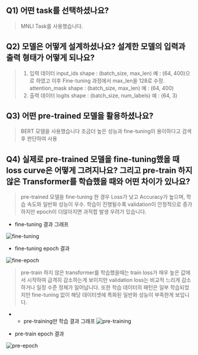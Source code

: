 ## Q1) 어떤 task를 선택하셨나요?
> MNLI Task를 사용했습니다.


## Q2) 모델은 어떻게 설계하셨나요? 설계한 모델의 입력과 출력 형태가 어떻게 되나요?
> 1. 입력 데이터
    input_ids
      shape : (batch_size, max_len)
      예 : (64, 400)으로 하였고 이후 Fine-tuning 과정에서 max_len을 128로 수정.
    attention_mask
      shape : (batch_size, max_len) 
      예 : (64, 400)
> 3. 출력 데이터
    logits
     shape : (batch_size, num_labels) 
     예 : (64, 3)


## Q3) 어떤 pre-trained 모델을 활용하셨나요?
> BERT 모델을 사용했습니다
> 조금더 높은 성능과 fine-tuning이 용이하다고 검색후 판단하여 사용


## Q4) 실제로 pre-trained 모델을 fine-tuning했을 때 loss curve은 어떻게 그려지나요? 그리고 pre-train 하지 않은 Transformer를 학습했을 때와 어떤 차이가 있나요? 
> pre-trained 모델을 fine-tuning 한 경우 Loss가 낮고 Accuracy가 높으며, 학습 속도와 일반화 성능이 우수.
> 학습이 진행될수록 validation이 안정적으로 증가
> 하지만 epoch이 더많아지면 과적합 발생 우려가 있습니다.
* fine-tuning 결과 그래프

  
![fine-tuning](https://github.com/user-attachments/assets/6a20c033-8d1a-4109-97bd-c645e78eef2b)

* fine-tuning epoch 결과

  
![fine-epoch](https://github.com/user-attachments/assets/c6a00c2f-77ee-4c0f-8544-56dda847b61c)

> pre-train 하지 않은 transformer를 학습했을때는 train loss가 매우 높은 값에서 시작하여 급격히 감소하는게 보이지만 validation loss는 비교적 느리게 감소하거나 일정 수준 정체가 일어납니다.
> 또한 학습 데이터의 패턴은 일부 학습되었지만 fine-tuning 없이 해당 데이터셋에 특화된 일반화 성능이 부족한게 보입니다.

- * pre-training만 학습 결과 그래프
![pre-training](https://github.com/user-attachments/assets/96c9e89c-8eca-464a-8f2b-af7a2edd3400)

* pre-train epoch 결과

  
 ![pre-epoch](https://github.com/user-attachments/assets/c0683324-c4dd-46e7-9a11-839689ca8785)



